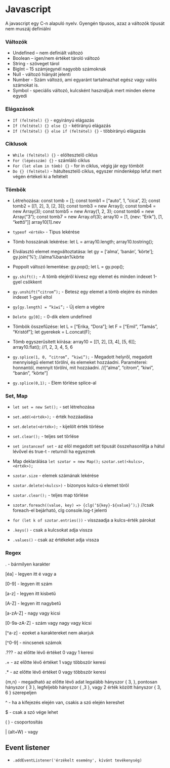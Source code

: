 # Javascript
A javascript egy C-n alapuló nyelv. Gyengén típusos, azaz a változók típusát nem muszáj definiálni 

### Változók
- Undefined – nem definiált változó 
- Boolean – igen/nem értéket tároló változó 
- String - szöveget tárol 
- BigInt – 15 számjegynél nagyobb számoknak 
- Null - változó hiányát jelenti 
- Number -  Szám változó, ami egyaránt tartalmazhat egész vagy valós számokat is.  
- Symbol - speciális változó, kulcsként használjuk mert minden eleme egyedi 

### Elágazások
- `If (feltétel) {}` - egyirányú elágazás 
- `If (feltétel) {} else {}` - kétirányú elágazás 
- `If (feltétel) {} else if (feltétel) {}` - többirányú elágazás 

### Ciklusok
- `While (feltétel) {}` - elöltesztelő ciklus 
- `For (lépésszám) {}` - számláló ciklus 
- `For (let elem in tömb) {}` - for in ciklus, végig jár egy tömböt 
- `Do {} (feltétel)` - hátultesztelő ciklus, egyszer mindenképp lefut mert végén értékeli ki a feltételt 

### Tömbök
- Létrehozása:
    const tomb = []; 
    const tomb1 = [“auto”, 1, ”cica”, 2]; 
    const tomb2 = [[1, 2], 3, [2, 3]]; 
    const tomb3 = new Array(); 
    const tomb4 = new Array(3); 
    const tomb5 = new Array(1, 2, 3); 
    const tomb6 = new Array(“3”); 
    const tomb7 = new Array.of(3); 
    array10 = [1, {nev: “Erik”}, [1, “kettő”]] 
    array10[1].nev

- `typeof <érték>` - Típus lekérése
- Tömb hosszának lekérése:
    let L = array10.length;
    array10.tostring();

- Elválasztó elemet megváltoztatása:
    let gy = [‘alma’, ‘banán’, ‘körte’];
    gy.join(‘%’);
    //alma%banán%körte

- Poppolt változó lementése:
    gy.pop();
    let L = gy.pop();
- `gy.shift();` - A tömb elejéről kivesz egy elemet és minden indexet 1-gyel csökkent
- `gy.unshift(“citrom”);` - Betesz egy elemet a tömb elejére és minden indexet 1-gyel eltol
- `gy[gy.length] = “kiwi”;` - Új elem a végére
- `Delete gy[0];` - 0-dik elem undefined
- Tömbök összefűzése:
    let L = [“Erika, “Dora”];
    let F = [“Emil”, “Tamás”, “Kristóf”];
    let gyerekek = L.concat(F);
- Tömb egyszerűsített kiírása:
    array10 = [[1, 2], [3, 4], [5, 6]];
    array10.flat(); 
    //1, 2, 3, 4, 5, 6 
- `gy.splice(1, 0, “citrom”, “kiwi”);` - Megadott helyről, megadott mennyiségű elemet törölni, és elemeket hozzáadni. Paraméterei: honnantól, mennyit törölni, mit hozzáadni.
//[“alma”, “citrom”, “kiwi”, “banán”, “körte”] 
- `gy.splice(0,1);` - Elem törlése splice-al

### Set, Map
- `let set = new Set();` - set létrehozása
- `set.add(<érték>);` - érték hozzáadása
- `set.delete(<érték>);` - kijelölt érték törlése
- `set.clear();` - teljes set törlése
- `set instanceof set` - az elöl megadott set típusát összehasonlítja a hátul lévővel és true-t - returnöl ha egyeznek

- Map deklarálása
`let szotar = new Map();`
`szotar.set(<kulcs>, <érték>);`

- `szotar.size` - elemek számának lekérése 
- `szotar.delete(<kulcs>)` - bizonyos kulcs-ú elemet töröl 
- `szotar.clear();` - teljes map törlése 
- `szotar.foreach((value, key) => {clg(‘${key}-${value}’);}`
//csak foreach-el bejárható, clg console.log-t jelenti
- `for (let k of szotar.entries())` - visszaadja a kulcs-érték párokat
- `.keys()` - csak a kulcsokat adja vissza
- `.values()` - csak az értékeket adja vissza

### Regex 

. - bármilyen karakter 

[éa] - legyen itt é vagy a 

[0-9] - legyen itt szám 

[a-z] - legyen itt kisbetű 

[A-Z] - legyen itt nagybetű 

[a-zA-Z] - nagy vagy kicsi 

[0-9a-zA-Z] - szám vagy nagy vagy kicsi 

[^a-z] - ezeket a karaktereket nem akarjuk 

[^0-9] - nincsenek számok 

.??? - az előtte lévő értéket 0 vagy 1 keresi 

.+ - az előtte lévő értéket 1 vagy többször keresi 

.* - az előtte lévő értéket 0 vagy többször keresi 

{m,n} - megadható az előtte lévő adat legalább hányszor { 3, }, pontosan hányszor { 3 }, legfeljebb hányszor { ,3 }, vagy 2 érték között hányszor { 3, 6 } szerepeljen 

^ - ha a kifejezés elején van, csakis a szó elején kereshet 

$ - csak a szó vége lehet 

( ) - csoportosítás 

| (alt+W) - vagy 

## Event listener

- `.addEventListener('érzékelt esemény', kívánt tevékenység)`